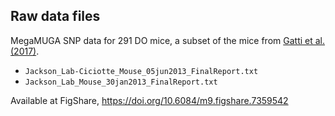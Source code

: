 ## Raw data files

MegaMUGA SNP data for 291 DO mice, a subset of the mice from [Gatti et
al. (2017)](https://doi.org/10.1101/098657).


- `Jackson_Lab-Ciciotte_Mouse_05jun2013_FinalReport.txt`
- `Jackson_Lab_Mouse_30jan2013_FinalReport.txt`

Available at FigShare, <https://doi.org/10.6084/m9.figshare.7359542>
